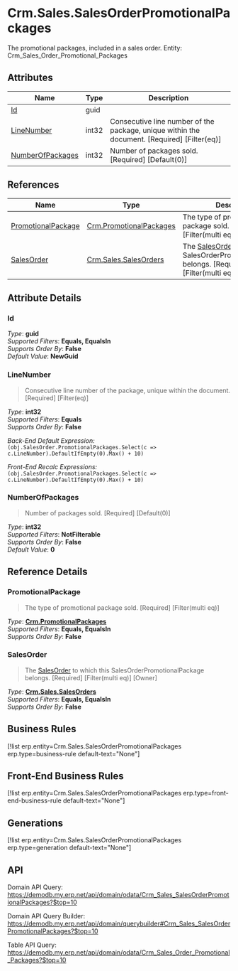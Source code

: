# Crm.Sales.SalesOrderPromotionalPackages

The promotional packages, included in a sales order. Entity: Crm_Sales_Order_Promotional_Packages

## Attributes

| Name | Type | Description |
| ---- | ---- | --- |
| [Id](Crm.Sales.SalesOrderPromotionalPackages.md#Id) | guid |  
| [LineNumber](Crm.Sales.SalesOrderPromotionalPackages.md#LineNumber) | int32 | Consecutive line number of the package, unique within the document. [Required] [Filter(eq)] 
| [NumberOfPackages](Crm.Sales.SalesOrderPromotionalPackages.md#NumberOfPackages) | int32 | Number of packages sold. [Required] [Default(0)] 

## References

| Name | Type | Description |
| ---- | ---- | --- |
| [PromotionalPackage](Crm.Sales.SalesOrderPromotionalPackages.md#PromotionalPackage) | [Crm.PromotionalPackages](Crm.PromotionalPackages.md) | The type of promotional package sold. [Required] [Filter(multi eq)] |
| [SalesOrder](Crm.Sales.SalesOrderPromotionalPackages.md#SalesOrder) | [Crm.Sales.SalesOrders](Crm.Sales.SalesOrders.md) | The [SalesOrder](Crm.Sales.SalesOrderPromotionalPackages.md#SalesOrder) to which this SalesOrderPromotionalPackage belongs. [Required] [Filter(multi eq)] [Owner] |


## Attribute Details

### Id

_Type_: **guid**  
_Supported Filters_: **Equals, EqualsIn**  
_Supports Order By_: **False**  
_Default Value_: **NewGuid**  

### LineNumber

> Consecutive line number of the package, unique within the document. [Required] [Filter(eq)]

_Type_: **int32**  
_Supported Filters_: **Equals**  
_Supports Order By_: **False**  

_Back-End Default Expression:_  
`(obj.SalesOrder.PromotionalPackages.Select(c => c.LineNumber).DefaultIfEmpty(0).Max() + 10)`

_Front-End Recalc Expressions:_  
`(obj.SalesOrder.PromotionalPackages.Select(c => c.LineNumber).DefaultIfEmpty(0).Max() + 10)`
### NumberOfPackages

> Number of packages sold. [Required] [Default(0)]

_Type_: **int32**  
_Supported Filters_: **NotFilterable**  
_Supports Order By_: **False**  
_Default Value_: **0**  


## Reference Details

### PromotionalPackage

> The type of promotional package sold. [Required] [Filter(multi eq)]

_Type_: **[Crm.PromotionalPackages](Crm.PromotionalPackages.md)**  
_Supported Filters_: **Equals, EqualsIn**  
_Supports Order By_: **False**  

### SalesOrder

> The [SalesOrder](Crm.Sales.SalesOrderPromotionalPackages.md#SalesOrder) to which this SalesOrderPromotionalPackage belongs. [Required] [Filter(multi eq)] [Owner]

_Type_: **[Crm.Sales.SalesOrders](Crm.Sales.SalesOrders.md)**  
_Supported Filters_: **Equals, EqualsIn**  
_Supports Order By_: **False**  



## Business Rules

[!list erp.entity=Crm.Sales.SalesOrderPromotionalPackages erp.type=business-rule default-text="None"]

## Front-End Business Rules

[!list erp.entity=Crm.Sales.SalesOrderPromotionalPackages erp.type=front-end-business-rule default-text="None"]

## Generations

[!list erp.entity=Crm.Sales.SalesOrderPromotionalPackages erp.type=generation default-text="None"]

## API

Domain API Query:
<https://demodb.my.erp.net/api/domain/odata/Crm_Sales_SalesOrderPromotionalPackages?$top=10>

Domain API Query Builder:
<https://demodb.my.erp.net/api/domain/querybuilder#Crm_Sales_SalesOrderPromotionalPackages?$top=10>

Table API Query:
<https://demodb.my.erp.net/api/domain/odata/Crm_Sales_Order_Promotional_Packages?$top=10>

